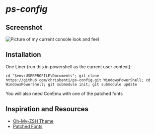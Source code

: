 # *ps-config* #

## Screenshot ##
![Picture of my current console look and feel](http://i.imgur.com/YuyiD0M.png)

## Installation ##
One Liner (run this in powershell as the current user context):
```
cd "$env:USERPROFILE\Documents"; git clone https://github.com/chrisbenti/ps-config.git WindowsPowerShell; cd WindowsPowerShell; git submodule init; git submodule update
```

You will also need ConEmu with one of the patched fonts

## Inspiration and Resources ##
- [Oh-My-ZSH Theme](https://gist.github.com/agnoster/3712874)
- [Patched Fonts](https://gist.github.com/qrush/1595572)
